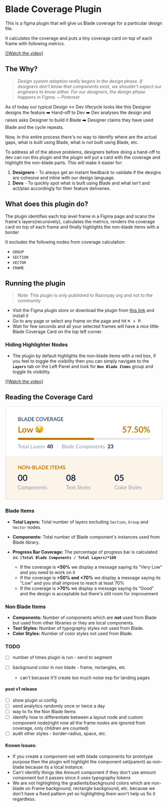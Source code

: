 # Blade Coverage Plugin

This is a figma plugin that will give us Blade coverage for a particular design file.

It calculates the coverage and puts a tiny coverage card on top of each frame with following metrics.

[![Watch the video]](https://github.com/razorpay/blade/assets/11384858/23db53e8-4aa9-40e0-ac38-faa8f0c91b9b)

## The Why?

> _Design system adoption really begins in the design phase. If designers don’t know that components exist, we shouldn’t expect our engineers to know either. For our designers, the design phase happens in Figma.
> ~ Pinterest_

As of today our typical Design ↔️ Dev lifecycle looks like this
Designer designs the feature ➡️ Hand-off to Dev ➡️ Dev analyses the design and raises asks Designer to build it Blade ➡️ Designer claims they have used Blade and the cycle repeats.

Now, in this entire process there's no way to identify where are the actual gaps, what is built using Blade, what is not built using Blade, etc.

To address all of the above problems, designers before doing a hand-off to dev can run this plugin and the plugin will put a card with the coverage and highlight the non-blade parts. This will make it easier for:

1. **Designers** - To always get an instant feedback to validate if the designs are cohesive and inline with our design language.
2. **Devs** - To quickly spot what is built using Blade and what isn't and act/plan accordingly for their feature deliveries.

## What does this plugin do?

The plugin identifies each top level frame in a Figma page and scans the frame's layers(recursively), calculates the metrics, renders the coverage card on top of each frame and finally highlights the non-blade items with a border

It excludes the following nodes from coverage calculation:

- `GROUP`
- `SECTION`
- `VECTOR`
- `FRAME`

## Running the plugin

> Note: This plugin is only published to Razorpay org and not to the community

- Visit the Figma plugin store or download the plugin from [this link](https://www.figma.com/community/plugin/1257996034575607686) and install it
- Go to any page or select any frame on the page and hit <kbd>⌘ + P</kbd>.
- Wait for few seconds and all your selected frames will have a nice little Blade Coverage Card on the top left corner.

### Hiding Highlighter Nodes

- The plugin by default highlights the non-blade items with a red box, if you feel to toggle the visibility then you can simply navigate to the **`Layers`** tab on the Left Panel and look for **`Non Blade Items`** group and toggle its visibility.

[![Watch the video]](https://github.com/razorpay/blade/assets/11384858/79a9f5e9-42fe-48f8-b011-38d45d22140a)

## Reading the Coverage Card

![Sample Coverage Card](./assets/blade-coverage-card-sample.png)

### Blade Items

- **Total Layers:** Total number of layers excluding `Section`, `Group` and `Vector` nodes.
- **Components:** Total number of Blade component's instances used from Blade library.

- **Progress Bar Coverage:** The percentage of progress bar is calculated as: **`(Total Blade Components / Total Layers)*100`**
  - If the coverage is **<50%** we display a message saying its "Very Low" and you need to work on it
  - If the coverage is **>50% and <70%** we display a message saying its "Low" and you shall improve to reach at least 70%
  - If the coverage is **>70%** we display a message saying its "Good" and the design is acceptable but there's still room for improvement

### Non Blade Items

- **Components:** Number of components which are **not** used from Blade but used from other libraries or they are local components.
- **Text Styles:** Number of typography styles not used from Blade.
- **Color Styles:** Number of color styles not used from Blade.

### TODO

- [ ] number of times plugin is run - send to segment
- [ ] background color in non blade - frame, rectangles, etc

  - can't because it'll create too much noise esp for landing pages

#### post v1 release

- [ ] show plugin ui config
- [ ] send analytics randomly once or twice a day
- [ ] way to fix the Non Blade Items
- [ ] identify how to differentiate between a layout node and custom component node(right now all the frame nodes are ignored from coverage, only children are counted)
- [ ] audit other styles - border-radius, space, etc.

#### Known Issues:

- If you create a component-set with blade components for prototype purpose then the plugin will highlight the component set(parent) as non-blade because its a local instance.
- Can't identify things like Amount component if they don't use amount component but it passes since it uses typography tokens
- We are not highlighting the gradients/background colors which are non-blade on Frame background, rectangle background, etc. because we don't have a fixed pattern yet so highlighting them won't help us fix it regardless.
